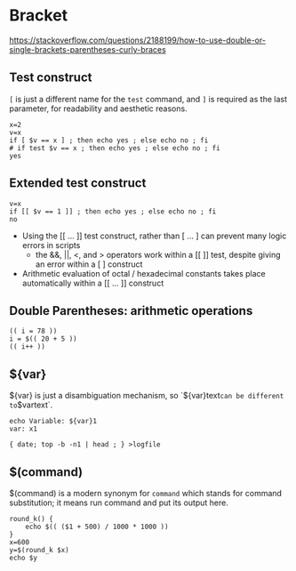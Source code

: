 # Bracket

https://stackoverflow.com/questions/2188199/how-to-use-double-or-single-brackets-parentheses-curly-braces

## Test construct
`[` is just a different name for the `test` command, and `]` is required
as the last parameter, for readability and aesthetic reasons.
```
x=2
v=x
if [ $v == x ] ; then echo yes ; else echo no ; fi
# if test $v == x ; then echo yes ; else echo no ; fi
yes
```

## Extended test construct
```
v=x
if [[ $v == 1 ]] ; then echo yes ; else echo no ; fi
no
```

- Using the [[ ... ]] test construct, rather than [ ... ] can prevent many logic errors in scripts
  - the &&, ||, <, and > operators work within a [[ ]] test, despite giving an error within a [ ] construct
- Arithmetic evaluation of octal / hexadecimal constants takes place automatically within a [[ ... ]] construct


## Double Parentheses: arithmetic operations
```
(( i = 78 ))
i = $(( 20 + 5 ))
(( i++ ))
```

## ${var}
${var} is just a disambiguation mechanism, so `${var}text` can be different to `$vartext`.

```
echo Variable: ${var}1
var: x1

{ date; top -b -n1 | head ; } >logfile
```

## $(command)
$(command) is a modern synonym for `command` which stands for command substitution; it means run command and put its output here.
```
round_k() {
    echo $(( ($1 + 500) / 1000 * 1000 ))
}
x=600
y=$(round_k $x)
echo $y
```


